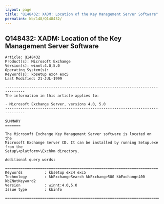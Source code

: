 ```yaml
---
layout: page
title: "Q148432: XADM: Location of the Key Management Server Software"
permalink: kb/148/Q148432/
---
```


## Q148432: XADM: Location of the Key Management Server Software

	Article: Q148432
	Product(s): Microsoft Exchange
	Version(s): winnt:4.0,5.0
	Operating System(s): 
	Keyword(s): kbsetup exc4 exc5
	Last Modified: 21-JUL-1999
	
	-------------------------------------------------------------------------------
	The information in this article applies to:
	
	- Microsoft Exchange Server, versions 4.0, 5.0 
	-------------------------------------------------------------------------------
	
	SUMMARY
	=======
	
	The Microsoft Exchange Key Management Server software is located on the
	Microsoft Exchange Server CD. It can be installed by running Setup.exe from the
	Setup\<platform>\Exchkm directory.
	
	Additional query words:
	
	======================================================================
	Keywords          : kbsetup exc4 exc5 
	Technology        : kbExchangeSearch kbExchange500 kbExchange400 kbZNotKeyword2
	Version           : winnt:4.0,5.0
	Issue type        : kbinfo
	
	=============================================================================
	
